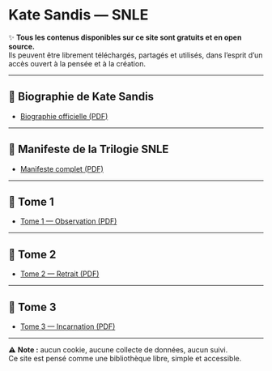 # Kate Sandis — SNLE

✨ **Tous les contenus disponibles sur ce site sont gratuits et en open source.**  
Ils peuvent être librement téléchargés, partagés et utilisés, dans l’esprit d’un accès ouvert à la pensée et à la création.

---

## 👤 Biographie de Kate Sandis
- [Biographie officielle (PDF)](assets/biographie.pdf)

---

## 📜 Manifeste de la Trilogie SNLE
- [Manifeste complet (PDF)](assets/manifeste.pdf)

---

## 📘 Tome 1
- [Tome 1 — Observation (PDF)](assets/tome1.pdf)

---

## 📗 Tome 2
- [Tome 2 — Retrait (PDF)](assets/tome2.pdf)

---

## 📕 Tome 3
- [Tome 3 — Incarnation (PDF)](assets/tome3.pdf)

---

⚠️ **Note :** aucun cookie, aucune collecte de données, aucun suivi.  
Ce site est pensé comme une bibliothèque libre, simple et accessible.
